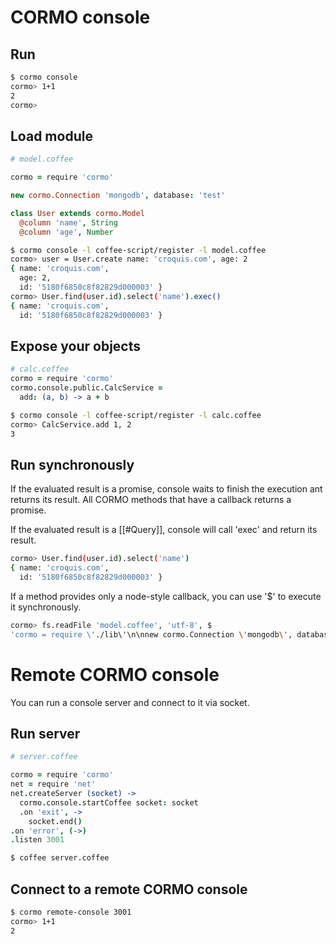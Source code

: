# CORMO console

## Run

```bash
$ cormo console
cormo> 1+1
2
cormo>
```

## Load module

```coffeescript
# model.coffee

cormo = require 'cormo'

new cormo.Connection 'mongodb', database: 'test'

class User extends cormo.Model
  @column 'name', String
  @column 'age', Number
```

```bash
$ cormo console -l coffee-script/register -l model.coffee
cormo> user = User.create name: 'croquis.com', age: 2
{ name: 'croquis.com',
  age: 2,
  id: '5180f6850c8f82829d000003' }
cormo> User.find(user.id).select('name').exec()
{ name: 'croquis.com',
  id: '5180f6850c8f82829d000003' }
```

## Expose your objects

```coffeescript
# calc.coffee
cormo = require 'cormo'
cormo.console.public.CalcService =
  add: (a, b) -> a + b
```

```bash
$ cormo console -l coffee-script/register -l calc.coffee
cormo> CalcService.add 1, 2
3
```


## Run synchronously

If the evaluated result is a promise, console waits to finish the execution ant returns its result.
All CORMO methods that have a callback returns a promise.

If the evaluated result is a [[#Query]], console will call 'exec' and return its result.

```bash
cormo> User.find(user.id).select('name')
{ name: 'croquis.com',
  id: '5180f6850c8f82829d000003' }
```

If a method provides only a node-style callback, you can use '$' to execute it synchronously.

```bash
cormo> fs.readFile 'model.coffee', 'utf-8', $
'cormo = require \'./lib\'\n\nnew cormo.Connection \'mongodb\', database: \'test\'\n\nclass User extends cormo.Model\n  @column \'name\', String\n  @column \'age\', Number\n'
```

# Remote CORMO console

You can run a console server and connect to it via socket.

## Run server

```coffeescript
# server.coffee

cormo = require 'cormo'
net = require 'net'
net.createServer (socket) ->
  cormo.console.startCoffee socket: socket
  .on 'exit', ->
    socket.end()
.on 'error', (->)
.listen 3001
```

```bash
$ coffee server.coffee
```

## Connect to a remote CORMO console

```bash
$ cormo remote-console 3001
cormo> 1+1
2
```
